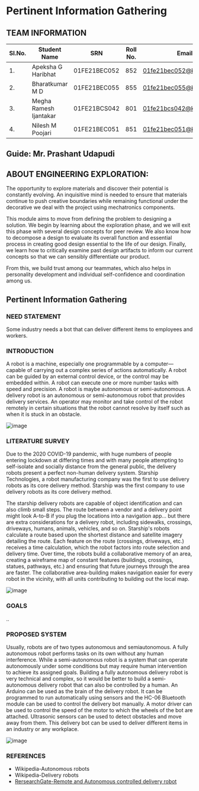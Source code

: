 # Pertinent Information Gathering
## TEAM INFORMATION
| SI.No.  |  Student Name  |  SRN  |  Roll No.  |  Email  |
|---------|----------------|-------|------------|---------|
|1.|Apeksha G Haribhat|01FE21BEC052|852|01fe21bec052@kletech.ac.in|
|2.|Bharatkumar M D|01FE21BEC055|855|01fe21bec055@kletech.ac.in|
|3.|Megha Ramesh Ijantakar|01FE21BCS042|801|01fe21bcs042@kletech.ac.in|
|4.|Nilesh M Poojari|01FE21BEC051|851|01fe21bec051@kletech.ac.in|
## Guide: Mr. Prashant Udapudi 
## ABOUT ENGINEERING EXPLORATION:
The opportunity to explore materials and discover their potential is constantly evolving. An inquisitive mind is needed to ensure that materials continue to push creative boundaries while remaining functional under the decorative we deal with the project using mechatronics components.

This module aims to move from defining the problem to designing a solution. We begin by learning about the exploration phase, and we will exit this phase with several design concepts for peer review. We also know how to decompose a design to evaluate its overall function and essential process in creating good design essential to the life of our design. Finally, we learn how to critically examine past design artifacts to inform our current concepts so that we can sensibly differentiate our product.

From this, we build trust among our teammates, which also helps in personality development and individual self-confidence and coordination among us.
## Pertinent Information Gathering
### NEED STATEMENT
Some industry needs a bot that can deliver different items to employees and workers.
### INTRODUCTION
A robot is a machine, especially one programmable by a computer—capable of carrying out a complex series of actions automatically. A robot can be guided by an external control device, or the control may be embedded within. A robot can execute one or more number tasks with speed and precision. A robot is maybe autonomous or semi-autonomous. A delivery robot is an autonomous or semi-autonomous robot that provides delivery services. An operator may monitor and take control of the robot remotely in certain situations that the robot cannot resolve by itself such as when it is stuck in an obstacle.


![image](https://user-images.githubusercontent.com/105161049/168427193-7b0e3481-2928-43e1-ac70-46a099c3b898.png)

### LITERATURE SURVEY
Due to the 2020 COVID-19 pandemic, with huge numbers of people entering lockdown at differing times and with many people attempting to self-isolate and socially distance from the general public, the delivery robots present a perfect non-human delivery system. Starship Technologies, a robot manufacturing company was the first to use delivery robots as its core delivery method. Starship was the first company to use delivery robots as its core delivery method.

The starship delivery robots are capable of object identification and can also climb small steps. The route between a vendor and a delivery point might look A-to-B if you plug the locations into a navigation app... but there are extra considerations for a delivery robot, including sidewalks, crossings, driveways, humans, animals, vehicles, and so on.
Starship's robots calculate a route based upon the shortest distance and satellite imagery detailing the route. Each feature on the route (crossings, driveways, etc.) receives a time calculation, which the robot factors into route selection and delivery time.
Over time, the robots build a collaborative memory of an area, creating a wireframe map of constant features (buildings, crossings, statues, pathways, etc.) and ensuring that future journeys through the area are faster. The collaborative area-building makes navigation easier for every robot in the vicinity, with all units contributing to building out the local map.

![image](https://user-images.githubusercontent.com/105161049/168473378-cc972623-abc7-41bd-a9aa-60362906c4d9.png)



### GOALS
..

### PROPOSED SYSTEM
Usually, robots are of two types autonomous and semiautonomous. A fully autonomous robot performs tasks on its own without any human interference. While a semi-autonomous robot is a system that can operate autonomously under some conditions but may require human intervention to achieve its assigned goals. Building a fully autonomous delivery robot is very technical and complex, so it would be better to build a semi-autonomous delivery robot that can also be controlled by a human. An Arduino can be used as the brain of the delivery robot. It can be programmed to run automatically using sensors and the   HC-06 Bluetooth module can be used to control the delivery bot manually. A motor driver can be used to control the speed of the motor to which the wheels of the bot are attached. Ultrasonic sensors can be used to detect obstacles and move away from them. This delivery bot can be used to deliver different items in an industry or any workplace.

![image](https://user-images.githubusercontent.com/105161049/168474160-cab3c2bb-7433-4bdb-a50f-6e2d318772cd.png)

### REFERENCES
* Wikipedia-Autonomous robots
* Wikipedia-Delivery robots
* [RersearchGate-Remote and Autonomous controlled delivery robot](https://www.researchgate.net/publication/330702209_Remote_and_Autonomous_Controlled_Robotic_Car_based_on_Arduino_with_Real_Time_Obstacle_Detection_and_Avoidance)



